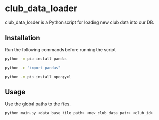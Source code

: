 # club_data_loader

club_data_loader is a Python script for loading new club data into our DB.

## Installation

Run the following commands before running the script

```bash
python -m pip install pandas 
```
```bash
python -c "import pandas"
```
```bash
python -m pip install openpyxl 
```

## Usage
Use the global paths to the files.
```python
python main.py <data_base_file_path> <new_club_data_path> <club_id>
```

